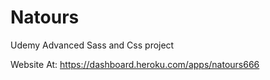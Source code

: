 # Natours
Udemy Advanced Sass and Css project

Website At: https://dashboard.heroku.com/apps/natours666
